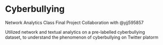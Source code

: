 # Cyberbullying
Network Analytics Class Final Project Collaboration with @yjj595857

Utilized network and textual analytics on a pre-labelled cyberbullying dataset, to understand the phenomenon of cyberbullying on Twitter platorm
